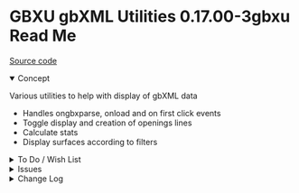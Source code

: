 # GBXU gbXML Utilities 0.17.00-3gbxu Read Me

[Source code]( https://github.com/ladybug-tools/spider-gbxml-tools/tree/master/spider-gbxml-viewer/v-0-17-01/js-core-gbxml )

<details open >

<summary>Concept</summary>

Various utilities to help with display of gbXML data

* Handles ongbxparse, onload and on first click events
* Toggle display and creation of openings lines
* Calculate stats
* Display surfaces according to filters


</details>

<details>

<summary>To Do / Wish List</summary>


</details>

<details>

<summary>Issues</summary>


</details>

<details>

<summary>Change Log</summary>

### 2019-07-15 ~ Theo

0.17.00-3gbxu

* R - GBXU.js: Rejig handling of edges and openings

### 2019-07-10 ~ Theo

0.17.00-3gbxu

* F - GBXU.js: Much better init control
	* Separate onload and onclick functions
* F - GBXU.js: better handling stats
* F - GBXU.js: Better axes and ground toggling

### 2019-07-10 ~ Theo

0.17.00-1gbxu

* C - GBXU.md: First commit

</details>